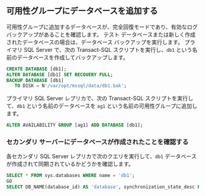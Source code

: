 
## <a name="add-a-database-to-the-availability-group"></a>可用性グループにデータベースを追加する

可用性グループに追加するデータベースが、完全回復モードであり、有効なログ バックアップがあることを確認します。 テスト データベースまたは新しく作成されたデータベースの場合は、データベース バックアップを実行します。 プライマリ SQL Server で、次の Transact-SQL スクリプトを実行し、`db1` という名前のデータベースを作成してバックアップします。

```sql
CREATE DATABASE [db1];
ALTER DATABASE [db1] SET RECOVERY FULL;
BACKUP DATABASE [db1] 
   TO DISK = N'/var/opt/mssql/data/db1.bak';
```

プライマリ SQL Server レプリカで、次の Transact-SQL スクリプトを実行して、`db1` という名前のデータベースを `ag1` という名前の可用性グループに追加します。

```sql
ALTER AVAILABILITY GROUP [ag1] ADD DATABASE [db1];
```

### <a name="verify-that-the-database-is-created-on-the-secondary-servers"></a>セカンダリ サーバーにデータベースが作成されたことを確認する

各セカンダリ SQL Server レプリカで次のクエリを実行して、`db1` データベースが作成されて同期されているかどうかを確認します。

```sql
SELECT * FROM sys.databases WHERE name = 'db1';
GO
SELECT DB_NAME(database_id) AS 'database', synchronization_state_desc FROM sys.dm_hadr_database_replica_states;
```
